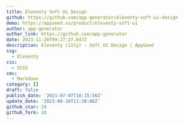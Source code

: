 ```yaml
---
title: Eleventy Soft Ui Design
github: https://github.com/app-generator/eleventy-soft-ui-design
demo: https://appseed.us/product/eleventy-soft-ui
author: app-generator
author_link: https://github.com/app-generator
date: 2023-11-26T09:27:27.647Z
description: Eleventy (11ty) - Soft UI Design | AppSeed
ssg:
  - Eleventy
css:
  - SCSS
cms:
  - Markdown
category: []
draft: false
publish_date: '2021-07-07T10:15:56Z'
update_date: '2023-06-16T11:38:08Z'
github_star: 29
github_fork: 10
---
```


